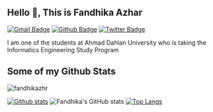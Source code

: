 ## Hello 👋, This is Fandhika Azhar
[![Gmail Badge](https://img.shields.io/badge/-fandhikaazhar2302@gmail.com-c14438?style=flat&logo=Gmail&logoColor=white&link=mailto:fandhikaazhar2302@gmail.com)](mailto:fandhikaazhar2302@gmail.com) [![Github Badge](https://img.shields.io/badge/-fandhikazhr-grey?style=flat&logo=github&logoColor=white&link=https://github.com/fandhikazhr/)](https://www.github.com/fandhikazhr/) [![Twitter Badge](https://img.shields.io/badge/-fandhikazhr-00acee?style=flat&logo=twitter&logoColor=white&link=https://twitter.com/fandhikazhr/)](https://www.twitter.com/fandhikazhr/) <p align='left'>I am one of the students at Ahmad Dahlan University who is taking the Informatics Engineering Study Program</p>
## Some of my Github Stats
<p align=left> <img src=https://komarev.com/ghpvc/?username=fandhikazhr alt=fandhikazhr /> </p>

[![Github stats](https://github-readme-stats.vercel.app/api?username=fandhikazhr&show_icons=true&include_all_commits=true)](https://github.com/fandhikazhr/github-readme-stats)
![Fandhika's GitHub stats](https://github-readme-stats.vercel.app/api?username=fandhikazhr&show_icons=true&theme=radical)
[![Top Langs](https://github-readme-stats.vercel.app/api/top-langs/?username=fandhikazhr&layout=compact)](https://github.com/fandhikazhr/github-readme-stats)

